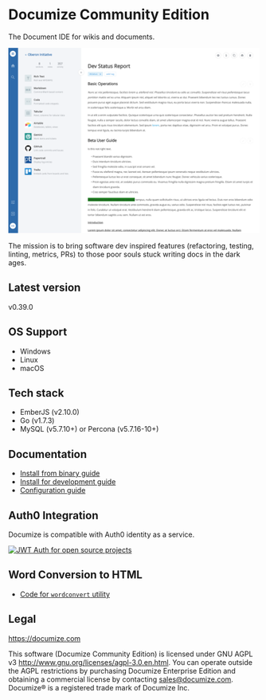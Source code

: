 # Documize Community Edition

The Document IDE for wikis and documents.

![Alt text](screenshot.png "Documize")

The mission is to bring software dev inspired features (refactoring, testing, linting, metrics, PRs) to those poor souls stuck writing docs in the dark ages.

## Latest version

v0.39.0

## OS Support

- Windows
- Linux
- macOS

## Tech stack

- EmberJS (v2.10.0)
- Go (v1.7.3)
- MySQL (v5.7.10+) or Percona (v5.7.16-10+)

## Documentation

- [Install from binary guide](https://developers.documize.com/s/VzO9ZqMOCgABGyfW/installation/d/V16L08ucxwABhZF6/install-documize-from-binary-guide)
- [Install for development guide](https://developers.documize.com/s/VzO9ZqMOCgABGyfW/installation/d/V16LOMucxwABhZF1/install-documize-for-development-guide)
- [Configuration guide](https://developers.documize.com/s/VzO9ZqMOCgABGyfW/installation/d/VzSL8cVZ4QAB2B4Y/configure-documize-guide)

## Auth0 Integration

Documize is compatible with Auth0 identity as a service.

[![JWT Auth for open source projects](https://cdn.auth0.com/oss/badges/a0-badge-dark.png)](https://auth0.com/?utm_source=oss&utm_medium=gp&utm_campaign=oss)

## Word Conversion to HTML

- [Code for `wordconvert` utility](https://github.com/documize/community/tree/master/cmd/wordconvert)

## Legal

<https://documize.com>

This software (Documize Community Edition) is licensed under GNU AGPL v3 <http://www.gnu.org/licenses/agpl-3.0.en.html>. You can operate outside the AGPL restrictions by purchasing Documize Enterprise Edition and obtaining a commercial license by contacting <sales@documize.com>. Documize® is a registered trade mark of Documize Inc.
